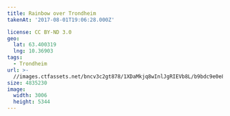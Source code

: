 ```yaml
---
title: Rainbow over Trondheim
takenAt: '2017-08-01T19:06:28.000Z'

license: CC BY-ND 3.0
geo:
  lat: 63.400319
  lng: 10.36903
tags:
  - Trondheim
url: >-
  //images.ctfassets.net/bncv3c2gt878/1XDaMkjq8wInlJgRIEVb8L/b9bdc9e0e855a0407bb33b772a09f93a/rainbow-over-trondheim_36011367670_o
size: 4835230
image:
  width: 3006
  height: 5344
---
```

